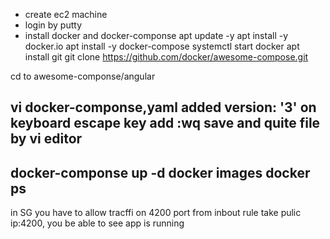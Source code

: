 - create ec2 machine
- login by putty
- install docker and docker-componse
    apt update -y
    apt install -y docker.io
    apt install -y docker-compose
    systemctl start docker
    apt install git
    git clone https://github.com/docker/awesome-compose.git

cd to awesome-componse/angular

vi docker-componse,yaml 
added 
version: '3'
on keyboard escape key add :wq
save and quite file by vi editor 
-----------------------------------
docker-componse up -d 
docker images 
docker ps
----------------------------------
in SG you have to allow tracffi on 4200 port from inbout rule
take pulic ip:4200, you be able to see app is running